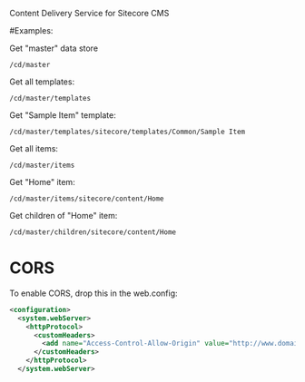 Content Delivery Service for Sitecore CMS

#Examples:

Get "master" data store
``` 
/cd/master
```

Get all templates:
``` 
/cd/master/templates
```

Get "Sample Item" template:
``` 
/cd/master/templates/sitecore/templates/Common/Sample Item
```

Get all items:
``` 
/cd/master/items
```

Get "Home" item:
``` 
/cd/master/items/sitecore/content/Home
```

Get children of "Home" item:
``` 
/cd/master/children/sitecore/content/Home
```

# CORS
To enable CORS, drop this in the web.config:

```xml
<configuration>
  <system.webServer>
    <httpProtocol>
      <customHeaders>
        <add name="Access-Control-Allow-Origin" value="http://www.domain.com" />
      </customHeaders>
    </httpProtocol>
  </system.webServer>
``` 


